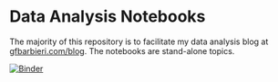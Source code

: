 # Data Analysis Notebooks
The majority of this repository is to facilitate my data analysis blog at <a href="https://www.gfbarbieri.com/blog/">gfbarbieri.com/blog</a>. The notebooks are stand-alone topics.

[![Binder](https://mybinder.org/badge_logo.svg)](https://mybinder.org/v2/gh/gfbarbieri/Data_Analysis_Python/master)
